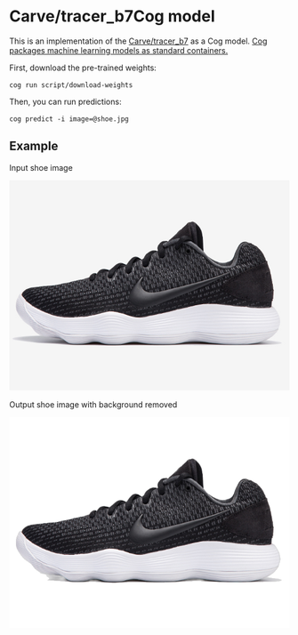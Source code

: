 # Carve/tracer_b7Cog model

This is an implementation of the [Carve/tracer_b7](https://huggingface.co/Carve/tracer_b7) as a Cog model. [Cog packages machine learning models as standard containers.](https://github.com/replicate/cog)

First, download the pre-trained weights:

    cog run script/download-weights

Then, you can run predictions:

    cog predict -i image=@shoe.jpg

## Example

Input shoe image

![alt text](shoe.jpg)

Output shoe image with background removed

![alt text](output.png)
